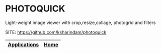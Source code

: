 # PHOTOQUICK
 
 Light-weight image viewer with crop,resize,collage, photogrid and filters
 
 SITE: https://github.com/ksharindam/photoquick

 | [Applications](https://portable-linux-apps.github.io/apps.html) | [Home](https://portable-linux-apps.github.io)
 | --- | --- |
